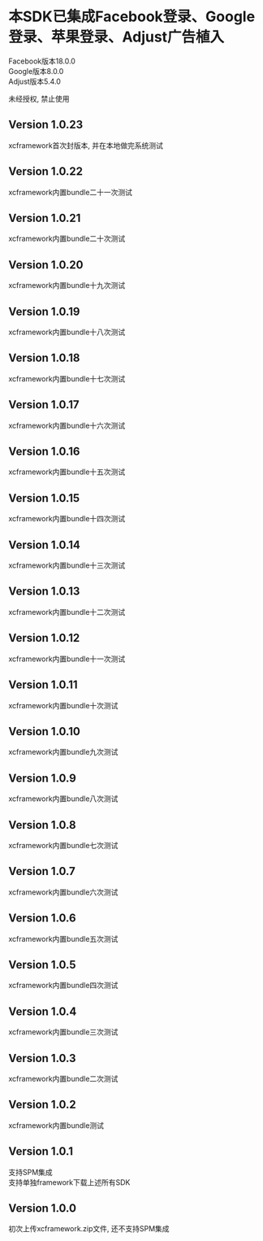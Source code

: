 # 本SDK已集成Facebook登录、Google登录、苹果登录、Adjust广告植入  
Facebook版本18.0.0  
Google版本8.0.0  
Adjust版本5.4.0  

未经授权, 禁止使用  

## Version 1.0.23  
xcframework首次封版本, 并在本地做完系统测试  

## Version 1.0.22  
xcframework内置bundle二十一次测试  

## Version 1.0.21  
xcframework内置bundle二十次测试  

## Version 1.0.20  
xcframework内置bundle十九次测试  

## Version 1.0.19  
xcframework内置bundle十八次测试  

## Version 1.0.18  
xcframework内置bundle十七次测试  

## Version 1.0.17  
xcframework内置bundle十六次测试  

## Version 1.0.16  
xcframework内置bundle十五次测试  

## Version 1.0.15  
xcframework内置bundle十四次测试  

## Version 1.0.14  
xcframework内置bundle十三次测试  

## Version 1.0.13  
xcframework内置bundle十二次测试  

## Version 1.0.12  
xcframework内置bundle十一次测试  

## Version 1.0.11  
xcframework内置bundle十次测试  

## Version 1.0.10  
xcframework内置bundle九次测试  

## Version 1.0.9  
xcframework内置bundle八次测试  

## Version 1.0.8  
xcframework内置bundle七次测试  

## Version 1.0.7  
xcframework内置bundle六次测试  

## Version 1.0.6  
xcframework内置bundle五次测试  

## Version 1.0.5  
xcframework内置bundle四次测试  

## Version 1.0.4  
xcframework内置bundle三次测试  

## Version 1.0.3  
xcframework内置bundle二次测试  

## Version 1.0.2  
xcframework内置bundle测试  

## Version 1.0.1  
支持SPM集成  
支持单独framework下载上述所有SDK  

## Version 1.0.0
初次上传xcframework.zip文件, 还不支持SPM集成
